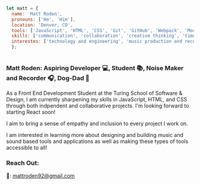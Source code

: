   ```javascript
  
  let matt = {
    name: 'Matt Roden',
    pronouns: ['He', 'Him'],
    location: 'Denver, CO',
    tools: ['JavaScript', 'HTML', 'CSS', 'Git', 'GitHub', 'Webpack', 'Mocha', 'Chai', 'Apple LogicX', 'Photoshop'],
    skills: ['communication', 'collaboration', 'creative thinking', 'time management', 'organization', 'patience'],
    interestes: ['technology and engineering', 'music production and recording', 'nature', 'culinary arts', '🛹']
    };
    
   ```

### Matt Roden: Aspiring Developer 💻, Student 📚, Noise Maker and Recorder 🎧, Dog-Dad 🐶

As a Front End Development Student at the Turing School of Software & Design, I am currently sharpening my skills in JavaScript, HTML, and CSS through both indpendent and collaborative projects. I'm looking forward to starting React soon!

I aim to bring a sense of empathy and inclusion to every project I work on.

I am interested in learning more about designing and building music and sound based tools and applications as well as making these types of tools accessible to all!

### Reach Out:

📧: mattroden92@gmail.com


<!--
**Matt-Roden/Matt-Roden** is a ✨ _special_ ✨ repository because its `README.md` (this file) appears on your GitHub profile.

Here are some ideas to get you started:

- 🔭 I’m currently working on ...
- 🌱 I’m currently learning ...
- 👯 I’m looking to collaborate on ...
- 🤔 I’m looking for help with ...
- 💬 Ask me about ...
- 📫 How to reach me: ...
- 😄 Pronouns: ...
- ⚡ Fun fact: ...
-->
